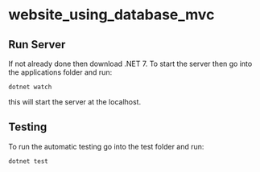 # website_using_database_mvc
## Run Server

If not already done then download .NET 7. To start the server then go into the applications folder and run:
```
dotnet watch
```
this will start the server at the localhost.

## Testing
To run the automatic testing go into the test folder and run:
```
dotnet test
```
